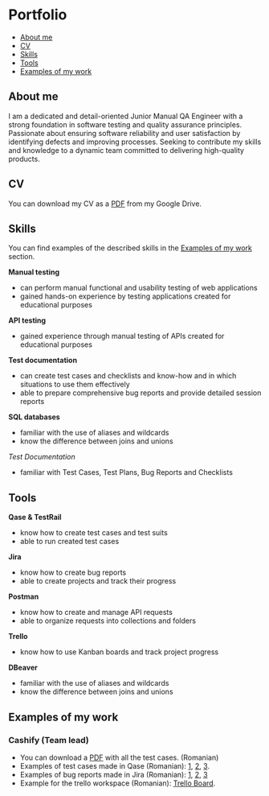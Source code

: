# Portfolio
- [About me](#about-me)
- [CV](#cv)
- [Skills](#skills)
- [Tools](#tools)
- [Examples of my work](#examples-of-my-work)
 
 ## About me

 I am a dedicated and detail-oriented Junior Manual QA Engineer with a strong foundation in software testing and quality assurance principles. 
 Passionate about ensuring software reliability and user satisfaction by identifying defects and improving processes. 
 Seeking to contribute my skills and knowledge to a dynamic team committed to delivering high-quality products.

 ## CV
You can download my CV as a [PDF](https://drive.google.com/file/d/1ODmrnLkYGK8Gbrdbfq4lcsuggK6OJ6cX/view?usp=sharing) from my Google Drive.

## Skills

You can find examples of the described skills in the [Examples of my work](#examples-of-my-work) section.

__Manual testing__
  * can perform manual functional and usability testing of web applications
  * gained hands-on experience by testing applications created for educational purposes

__API testing__
  * gained experience through manual testing of APIs created for educational purposes

__Test documentation__
  * can create test cases and checklists and know-how and in which situations to use them effectively
  * able to prepare comprehensive bug reports and provide detailed session reports

__SQL databases__
  * familiar with the use of aliases and wildcards
  * know the difference between joins and unions

_Test Documentation_
  * familiar with Test Cases, Test Plans, Bug Reports and Checklists

## Tools

__Qase & TestRail__
  * know how to create test cases and test suits
  * able to run created test cases
    
__Jira__
  * know how to create bug reports
  * able to create projects and track their progress

__Postman__
  * know how to create and manage API requests
  * able to organize requests into collections and folders

__Trello__
  * know how to use Kanban boards and track project progress

__DBeaver__
  * familiar with the use of aliases and wildcards
  * know the difference between joins and unions

## Examples of my work

### Cashify (Team lead)

- You can download a [PDF](https://drive.google.com/file/d/1KgRyTxlm4oWc4EP5puDvw92IZ-XoKXA4/view?usp=sharing) with all the test cases. (Romanian)
- Examples of test cases made in Qase (Romanian): [1](https://drive.google.com/file/d/1AVLCGPLwAAoC7aMisndaO3DjUljUoEa6/view?usp=sharing), [2](https://drive.google.com/file/d/1SDptfnkNeWVvsu7Jvg5oAzKhgNhae_Fj/view?usp=sharing), [3](https://drive.google.com/file/d/1ZZqOw5k9PMUxC6ziabU8KFIoSC8blECa/view?usp=sharing).
- Examples of bug reports made in Jira (Romanian): [1](https://drive.google.com/file/d/1_ZLJupJeZLA_-Jx5Irn-XSd8Y989pVUf/view?usp=sharing), [2](https://drive.google.com/file/d/1KFriDDL4cYPpqRXX2tJl_7t740R1hL4b/view?usp=sharing), [3](https://drive.google.com/file/d/1PNRAANHzmUusn14RgTyEasMhrpWh868l/view?usp=sharing)
- Example for the trello workspace (Romanian): [Trello Board](https://drive.google.com/file/d/1S9NmnT5yKhEYDeUleB81KEXxBUM-BrsU/view?usp=sharing).


